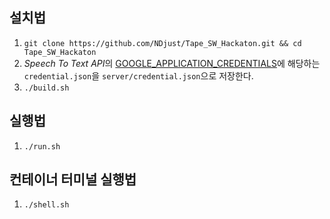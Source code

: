 ## 설치법

1. ```git clone https://github.com/NDjust/Tape_SW_Hackaton.git && cd Tape_SW_Hackaton```
2. *Speech To Text API*의 [GOOGLE_APPLICATION_CREDENTIALS](https://cloud.google.com/speech-to-text/docs/reference/libraries#setting_up_authentication)에 해당하는 `credential.json`을 `server/credential.json`으로 저장한다.
3. ```./build.sh```

## 실행법

1. ```./run.sh```

## 컨테이너 터미널 실행법

1. ```./shell.sh```
